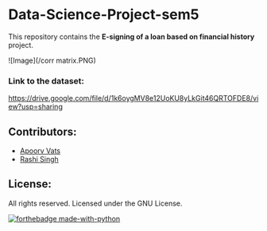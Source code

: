 # Data-Science-Project-sem5
This repository contains the <b>E-signing of a loan based on financial history</b> project.

![Image](/corr matrix.PNG)

### Link to the dataset: 
https://drive.google.com/file/d/1k6oygMV8e12UoKU8yLkGit46QRTOFDE8/view?usp=sharing

## Contributors:
* [Apoorv Vats](https://github.com/ApoorvVats181)
* [Rashi Singh](https://github.com/RASHI3004)

## License:
All rights reserved. Licensed under the GNU License.

[![forthebadge made-with-python](http://ForTheBadge.com/images/badges/made-with-python.svg)](https://www.python.org/) 
